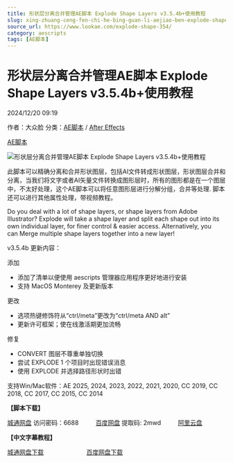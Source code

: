 ```yaml
---
title: 形状层分离合并管理AE脚本 Explode Shape Layers v3.5.4b+使用教程
slug: xing-zhuang-ceng-fen-chi-he-bing-guan-li-aejiao-ben-explode-shape-layers-v3-5-4b-shi-yong-jiao-cheng
source_url: https://www.lookae.com/explode-shape-354/
category: aescripts
tags: [AE脚本]
---
```

# 形状层分离合并管理AE脚本 Explode Shape Layers v3.5.4b+使用教程

2024/12/20 09:19

作者：大众脸
分类：[AE脚本](https://www.lookae.com/after-effects/aescripts/) / [After Effects](https://www.lookae.com/after-effects/)

[AE脚本](https://www.lookae.com/tag/ae%e8%84%9a%e6%9c%ac/)

![形状层分离合并管理AE脚本 Explode Shape Layers v3.5.4b+使用教程](https://www.lookae.com/wp-content/uploads/2015/08/Explode-Shape.jpg "形状层分离合并管理AE脚本 Explode Shape Layers v3.5.4b+使用教程-LookAE.com")

此脚本可以精确分离和合并形状图层，包括AI文件转成形状图层，形状图层合并和分离，当我们将文字或者AI矢量文件转换成图形层时，所有的图形都是在一个图层中，不太好处理，这个AE脚本可以将任意图形层进行分解分组，合并等处理. 脚本还可以进行其他属性处理，带视频教程。

Do you deal with a lot of shape layers, or shape layers from Adobe Illustrator? Explode will take a shape layer and split each shape out into its own individual layer, for finer control & easier access. Alternatively, you can Merge multiple shape layers together into a new layer!

[](https://cloud.video.taobao.com//play/u/705956171/p/1/e/6/t/1/28847805.mp4?_=1")

v3.5.4b 更新内容：

添加

* 添加了清单以便使用 aescripts 管理器应用程序更好地进行安装
* 支持 MacOS Monterey 及更新版本

更改

* 选项热键修饰符从“ctrl/meta”更改为“ctrl/meta AND alt”
* 更新许可框架；使在线激活期更加流畅

修复

* CONVERT 图层不尊重单独切换
* 尝试 EXPLODE 1 个项目时出现错误消息
* 使用 EXPLODE 并选择路径形状时出错

支持Win/Mac软件：AE 2025, 2024, 2023, 2022, 2021, 2020, CC 2019, CC 2018, CC 2017, CC 2015, CC 2014

**【脚本下载】**

[城通网盘](https://url70.ctfile.com/f/2827370-1439251487-4b2cab?p=4431) 访问密码：6688          [百度网盘](https://pan.baidu.com/s/1Tggg89edL9JNNE7aHQsNPQ?pwd=2mwd) 提取码: 2mwd          [阿里云盘](https://www.alipan.com/s/CEHPZvHrZjD)

**【中文字幕教程】**

[城通网盘下载](https://lookae.ctfile.com/fs/680462-393730235)                         [百度网盘下载](https://pan.baidu.com/s/13vFLxecCyleiaPhvkFzthA)
